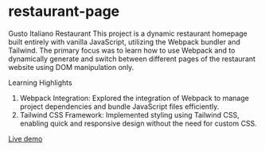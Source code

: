 # restaurant-page
Gusto Italiano Restaurant
This project is a dynamic restaurant homepage built entirely with vanilla JavaScript, utilizing the Webpack bundler and Tailwind. 
The primary focus was to learn how to use Webpack and to dynamically generate and switch between different pages of the restaurant website using DOM manipulation only.

Learning Highlights
1. Webpack Integration: Explored the integration of Webpack to manage project dependencies and bundle JavaScript files efficiently.
2. Tailwind CSS Framework: Implemented styling using Tailwind CSS, enabling quick and responsive design without the need for custom CSS.


[Live demo](https://aegis945.github.io/restaurant-page/)
